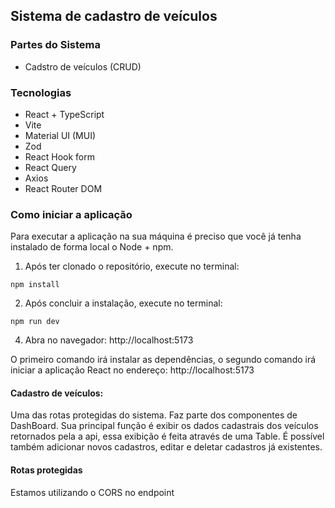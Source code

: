 ## Sistema de cadastro de veículos

### Partes do Sistema

- Cadstro de veículos (CRUD)

### Tecnologias

- React + TypeScript
- Vite
- Material UI (MUI)
- Zod
- React Hook form
- React Query
- Axios
- React Router DOM

### Como iniciar a aplicação

Para executar a aplicação na sua máquina é preciso que você já tenha instalado de forma local o Node + npm.

1. Após ter clonado o repositório, execute no terminal:

```console
npm install
```

2. Após concluir a instalação, execute no terminal:

```console
npm run dev
```

4. Abra no navegador: http://localhost:5173

O primeiro comando irá instalar as dependências, o segundo comando irá iniciar a aplicação React no endereço: http://localhost:5173 

#### Cadastro de veículos:

Uma das rotas protegidas do sistema. Faz parte dos componentes de DashBoard. Sua principal função é exibir os dados cadastrais dos veículos retornados pela a api, essa exibição é feita através de uma Table. É possível também adicionar novos cadastros, editar e deletar cadastros já existentes.

#### Rotas protegidas
Estamos utilizando o CORS no endpoint 